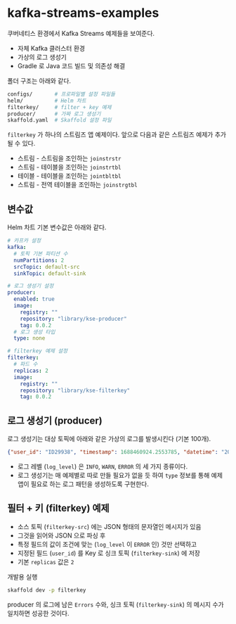 # kafka-streams-examples

쿠버네티스 환경에서 Kafka Streams 예제들을 보여준다. 
- 자체 Kafka 클러스터 환경
- 가상의 로그 생성기 
- Gradle 로 Java 코드 빌드 및 의존성 해결 

폴더 구조는 아래와 같다.

```bash
configs/       # 프로파일별 설정 파일들
helm/          # Helm 차트
filterkey/     # filter + key 예제
producer/      # 가짜 로그 생성기
skaffold.yaml  # Skaffold 설정 파일
```

`filterkey` 가 하나의 스트림즈 앱 예제이다. 앞으로 다음과 같은 스트림즈 예제가 추가될 수 있다.
- 스트림 - 스트림을 조인하는 `joinstrstr`
- 스트림 - 테이블을 조인하는 `joinstrtbl`
- 테이블 - 테이블을 조인하는 `jointbltbl`
- 스트림 - 전역 테이블을 조인하는 `joinstrgtbl`

## 변수값 

Helm 차트 기본 변수값은 아래와 같다. 

```yaml
# 카프카 설정
kafka: 
  # 토픽 기본 파티션 수
  numPartitions: 2
  srcTopic: default-src
  sinkTopic: default-sink

# 로그 생성기 설정
producer:
  enabled: true
  image:
    registry: ""
    repository: "library/kse-producer"
    tag: 0.0.2
  # 로그 생성 타입
  type: none

# filterkey 예제 설정 
filterkey:
  # 파드 수
  replicas: 2
  image:
    registry: ""
    repository: "library/kse-filterkey"
    tag: 0.0.2

```

## 로그 생성기 (producer)

로그 생성기는 대상 토픽에 아래와 같은 가상의 로그를 발생시킨다 (기본 100개).

```json
{"user_id": "ID29938", "timestamp": 1688460924.2553785, "datetime": "2023-07-04 08:55:24.255", "log_level": "WARN", "message": "Choose this best true white movie Democrat major Democrat wide seat race."}
```

- 로그 레벨 (`log_level`) 은 `INFO`, `WARN`, `ERROR` 의 세 가지 종류이다.
- 로그 생성기는 매 예제별로 따로 만들 필요가 없을 듯 하여 `type` 정보를 통해 예제 앱이 필요로 하는 로그 패턴을 생성하도록 구현한다.

## 필터 + 키 (filterkey) 예제

- 소스 토픽 (`filterkey-src`) 에는 JSON 형태의 문자열인 메시지가 있음
- 그것을 읽어와 JSON 으로 파싱 후
- 특정 필드의 값이 조건에 맞는 (`log_level` 이 `ERROR` 인) 것만 선택하고
- 지정된 필드 (`user_id`) 를 Key 로 싱크 토픽 (`filterkey-sink`) 에 저장
- 기본 `replicas` 값은 `2`

개발용 실행 
```bash
skaffold dev -p filterkey
```

producer 의 로그에 남은 `Errors` 수와, 싱크 토픽 (`filterkey-sink`) 의 메시지 수가 일치하면 성공한 것이다.
